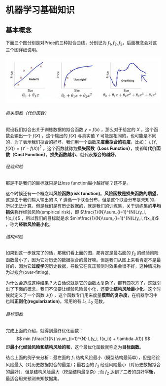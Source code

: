 # 机器学习基础知识

## 基本概念

下面三个图分别是对Price的三种拟合曲线，分别记为 $f_1,f_2,f_3$，后面概念会对这三个图详细说明。

![img](./assets/v2-3f4959cd70308df496ecc4568a0d982d_hd.jpg)

###### 损失函数（代价函数）

假设我们拟合出关于训练数据的拟合函数 $y=f(x)$ ，那么对于给定的 $X$ ，这个函数会输出一个 $f(X)$ ，这个输出的 $f(X)$ 与真实值 $Y$ 可能是相同的，也可能是不同的，为了表示我们拟合的好坏，我们用一个函数来**度量拟合的程度**，比如： $L(Y, f(X)) = (Y - f(X))^2$ ，这个函数就称为**损失函数（Loss Function）**，或者叫**代价函数（Cost Function）**。**损失函数越小**，就代表**拟合的越好**。

###### 经验风险

那是不是我们的目标就只是让loss function越小越好呢？还不是。

这个时候还有一个概念叫**风险函数(risk function)**。**风险函数是损失函数的期望**，这是由于我们输入输出的 $X, Y$ 遵循一个联合分布，但是这个联合分布是未知的，所以无法计算。但是我们是有历史数据的，就是我们的训练集，关于训练集的**平均损失**称作经验风险(empirical risk)，即 $\frac{1}{N}\sum_{i=1}^{N}L(y_i, f(x_i))$ ，所以我们的目标就是求 $min\frac{1}{N}\sum_{i=1}^{N}L(y_i, f(x_i))$ ，称为**经验风险最小化**。

###### 结构风险

如果到这一步就完了的话，那我们看上面的图，那肯定是最右面的 $f_3$ 的经验风险函数最小了，因为它对历史的数据拟合的最好嘛。但是我们从图上来看肯定不是最好的，因为它**过度学习**历史数据，导致它在真正预测时效果会很不好，这种情况称为过拟合(over-fitting)。

为什么会造成这种结果？大白话说就是它的函数太复杂了，都有四次方了，这就引出了下面的概念，我们不仅要让经验风险最小化，还要让**结构风险最小化**。这个时候就定义了一个函数 $J(f)$ ，这个函数专门用来度量**模型的复杂度**，在机器学习中也叫**正则化(regularization)**。常用的有 $L_1,L_2$ 范数。

###### 目标函数

完成上面的介绍，就得到最终优化函数： 
$$
min (\frac{1}{N} \sum_{i=1}^{N} L(y_i, f(x_i)) + \lambda J(f))
$$
即**最小化经验风险和结构风险的和**，这个最优化函数就称之为**目标函数**。

结合上面的例子来分析：最左面的 $f_1$ 结构风险最小（模型结构最简单），但是经验风险最大（对历史数据拟合的最差）；最右面的 $f_3$ 经验风险最小（对历史数据拟合的最好），但是结构风险最大（模型结构最复杂）;而 $f_2$ 达到了二者的良好**平衡**，最适合用来预测未知数据集。